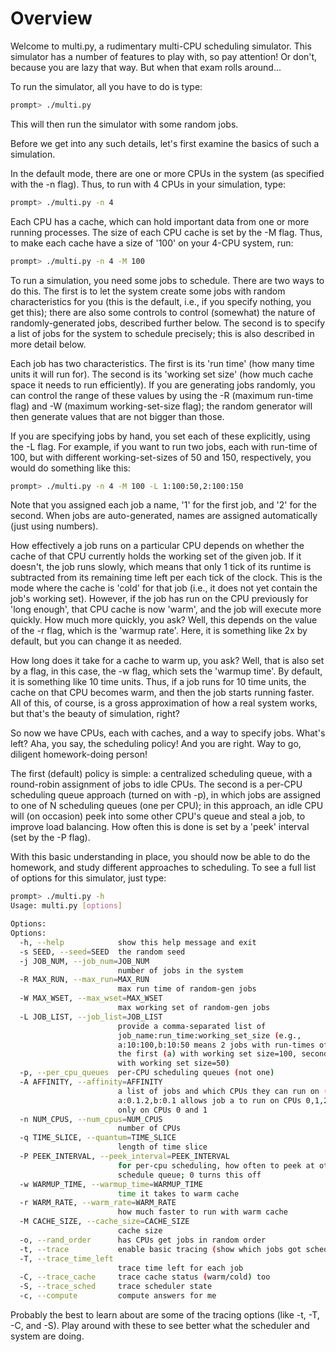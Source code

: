# Overview

Welcome to multi.py, a rudimentary multi-CPU scheduling simulator. This
simulator has a number of features to play with, so pay attention! Or don't,
because you are lazy that way. But when that exam rolls around...

To run the simulator, all you have to do is type:

```sh
prompt> ./multi.py
```

This will then run the simulator with some random jobs.

Before we get into any such details, let's first examine the basics of such a
simulation.

In the default mode, there are one or more CPUs in the system (as specified
with the -n flag). Thus, to run with 4 CPUs in your simulation, type:

```sh
prompt> ./multi.py -n 4
```

Each CPU has a cache, which can hold important data from one or more running
processes. The size of each CPU cache is set by the -M flag. Thus, to make
each cache have a size of '100' on your 4-CPU system, run:

```sh
prompt> ./multi.py -n 4 -M 100
```

To run a simulation, you need some jobs to schedule. There are two ways to do
this. The first is to let the system create some jobs with random
characteristics for you (this is the default, i.e., if you specify nothing,
you get this); there are also some controls to control (somewhat) the nature
of randomly-generated jobs, described further below. The second is to specify
a list of jobs for the system to schedule precisely; this is also described in
more detail below.

Each job has two characteristics. The first is its 'run time' (how many time
units it will run for). The second is its 'working set size' (how much cache
space it needs to run efficiently). If you are generating jobs randomly, you
can control the range of these values by using the -R (maximum run-time flag)
and -W (maximum working-set-size flag); the random generator will then
generate values that are not bigger than those.

If you are specifying jobs by hand, you set each of these explicitly, using
the -L flag. For example, if you want to run two jobs, each with run-time of
100, but with different working-set-sizes of 50 and 150, respectively, you
would do something like this:

```sh
prompt> ./multi.py -n 4 -M 100 -L 1:100:50,2:100:150
```

Note that you assigned each job a name, '1' for the first job, and '2' for the
second. When jobs are auto-generated, names are assigned automatically (just
using numbers).

How effectively a job runs on a particular CPU depends on whether the cache of
that CPU currently holds the working set of the given job. If it doesn't, the
job runs slowly, which means that only 1 tick of its runtime is subtracted
from its remaining time left per each tick of the clock. This is the mode
where the cache is 'cold' for that job (i.e., it does not yet contain the
job's working set). However, if the job has run on the CPU previously for
'long enough', that CPU cache is now 'warm', and the job will execute more
quickly. How much more quickly, you ask? Well, this depends on the value of
the -r flag, which is the 'warmup rate'. Here, it is something like 2x by
default, but you can change it as needed.

How long does it take for a cache to warm up, you ask? Well, that is also set
by a flag, in this case, the -w flag, which sets the 'warmup time'. By
default, it is something like 10 time units. Thus, if a job runs for 10 time
units, the cache on that CPU becomes warm, and then the job starts running
faster. All of this, of course, is a gross approximation of how a real system
works, but that's the beauty of simulation, right?

So now we have CPUs, each with caches, and a way to specify jobs. What's left?
Aha, you say, the scheduling policy! And you are right. Way to go, diligent
homework-doing person!

The first (default) policy is simple: a centralized scheduling queue, with a
round-robin assignment of jobs to idle CPUs. The second is a per-CPU
scheduling queue approach (turned on with -p), in which jobs are assigned to
one of N scheduling queues (one per CPU); in this approach, an idle CPU will
(on occasion) peek into some other CPU's queue and steal a job, to improve
load balancing. How often this is done is set by a 'peek' interval (set by the
-P flag).

With this basic understanding in place, you should now be able to do the
homework, and study different approaches to scheduling. To see a full list of
options for this simulator, just type:

```sh
prompt> ./multi.py -h
Usage: multi.py [options]

Options:
Options:
  -h, --help            show this help message and exit
  -s SEED, --seed=SEED  the random seed
  -j JOB_NUM, --job_num=JOB_NUM
                        number of jobs in the system
  -R MAX_RUN, --max_run=MAX_RUN
                        max run time of random-gen jobs
  -W MAX_WSET, --max_wset=MAX_WSET
                        max working set of random-gen jobs
  -L JOB_LIST, --job_list=JOB_LIST
                        provide a comma-separated list of
                        job_name:run_time:working_set_size (e.g.,
                        a:10:100,b:10:50 means 2 jobs with run-times of 10,
                        the first (a) with working set size=100, second (b)
                        with working set size=50)
  -p, --per_cpu_queues  per-CPU scheduling queues (not one)
  -A AFFINITY, --affinity=AFFINITY
                        a list of jobs and which CPUs they can run on (e.g.,
                        a:0.1.2,b:0.1 allows job a to run on CPUs 0,1,2 but b
                        only on CPUs 0 and 1
  -n NUM_CPUS, --num_cpus=NUM_CPUS
                        number of CPUs
  -q TIME_SLICE, --quantum=TIME_SLICE
                        length of time slice
  -P PEEK_INTERVAL, --peek_interval=PEEK_INTERVAL
                        for per-cpu scheduling, how often to peek at other
                        schedule queue; 0 turns this off
  -w WARMUP_TIME, --warmup_time=WARMUP_TIME
                        time it takes to warm cache
  -r WARM_RATE, --warm_rate=WARM_RATE
                        how much faster to run with warm cache
  -M CACHE_SIZE, --cache_size=CACHE_SIZE
                        cache size
  -o, --rand_order      has CPUs get jobs in random order
  -t, --trace           enable basic tracing (show which jobs got scheduled)
  -T, --trace_time_left
                        trace time left for each job
  -C, --trace_cache     trace cache status (warm/cold) too
  -S, --trace_sched     trace scheduler state
  -c, --compute         compute answers for me
```

Probably the best to learn about are some of the tracing options (like -t, -T,
-C, and -S). Play around with these to see better what the scheduler and
system are doing.
